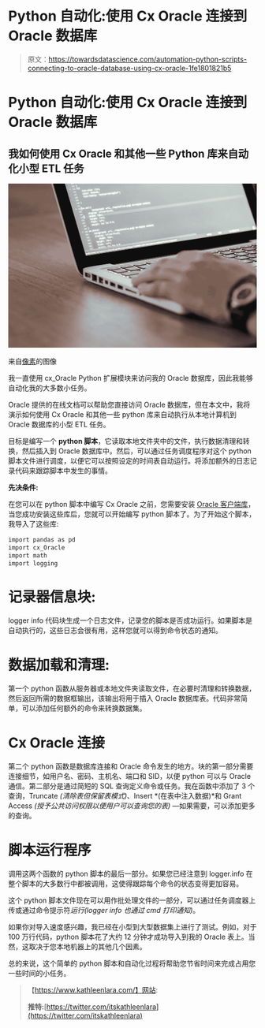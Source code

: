 # Python 自动化:使用 Cx Oracle 连接到 Oracle 数据库

> 原文：<https://towardsdatascience.com/automation-python-scripts-connecting-to-oracle-database-using-cx-oracle-1fe1801821b5>

# Python 自动化:使用 Cx Oracle 连接到 Oracle 数据库

## 我如何使用 Cx Oracle 和其他一些 Python 库来自动化小型 ETL 任务

![](img/5c7b4b285455e276a1669eda6fde7c55.png)

来自[像素](https://www.pexels.com/photo/close-up-photo-of-person-typing-on-laptop-1181675/)的图像

我一直使用 cx_Oracle Python 扩展模块来访问我的 Oracle 数据库，因此我能够自动化我的大多数小任务。

Oracle 提供的在线文档可以帮助您直接访问 Oracle 数据库，但在本文中，我将演示如何使用 Cx Oracle 和其他一些 python 库来自动执行从本地计算机到 Oracle 数据库的小型 ETL 任务。

目标是编写一个 **python 脚本**，它读取本地文件夹中的文件，执行数据清理和转换，然后插入到 Oracle 数据库中。然后，可以通过任务调度程序对这个 python 脚本文件进行调度，以便它可以按照设定的时间表自动运行。将添加额外的日志记录代码来跟踪脚本中发生的事情。

**先决条件:**

在您可以在 python 脚本中编写 Cx Oracle 之前，您需要安装 [Oracle 客户端库](https://cx-oracle.readthedocs.io/en/latest/user_guide/installation.html)，当您成功安装这些库后，您就可以开始编写 python 脚本了。为了开始这个脚本，我导入了这些库:

```
import pandas as pd
import cx_Oracle
import math
import logging
```

# 记录器信息块:

logger info 代码块生成一个日志文件，记录您的脚本是否成功运行。如果脚本是自动执行的，这些日志会很有用，这样您就可以得到命令状态的通知。

# 数据加载和清理:

第一个 python 函数从服务器或本地文件夹读取文件，在必要时清理和转换数据，然后返回所需的数据框输出，该输出将用于插入 Oracle 数据库表。代码非常简单，可以添加任何额外的命令来转换数据集。

# Cx Oracle 连接

第二个 python 函数是数据库连接和 Oracle 命令发生的地方。块的第一部分需要连接细节，如用户名、密码、主机名、端口和 SID，以便 python 可以与 Oracle 通信。第二部分是通过简短的 SQL 查询定义命令或任务。我在函数中添加了 3 个查询，Truncate *(清除表但保留表模式)*、Insert *(在表中注入数据)*和 Grant Access *(授予公共访问权限以便用户可以查询您的表)* —如果需要，可以添加更多的查询。

# 脚本运行程序

调用这两个函数的 python 脚本的最后一部分。如果您已经注意到 logger.info 在整个脚本的大多数行中都被调用，这使得跟踪每个命令的状态变得更加容易。

这个 python 脚本文件现在可以用作批处理文件的一部分，可以通过任务调度器上传或通过命令提示符*运行(logger info 也通过 cmd 打印通知)*。

如果你对导入速度感兴趣，我已经在小型到大型数据集上进行了测试。例如，对于 100 万行代码，python 脚本花了大约 12 分钟才成功导入到我的 Oracle 表上。当然，这取决于您本地机器上的其他几个因素。

总的来说，这个简单的 python 脚本和自动化过程将帮助您节省时间来完成占用您一些时间的小任务。

> 【https://www.kathleenlara.com/】网站:
> 
> **推特:**[https://twitter.com/itskathleenlara](https://twitter.com/itskathleenlara)